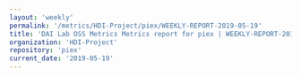 ```yaml
---
layout: 'weekly'
permalink: '/metrics/HDI-Project/piex/WEEKLY-REPORT-2019-05-19'
title: 'DAI Lab OSS Metrics Metrics report for piex | WEEKLY-REPORT-2019-05-19'
organization: 'HDI-Project'
repository: 'piex'
current_date: '2019-05-19'
---
```

